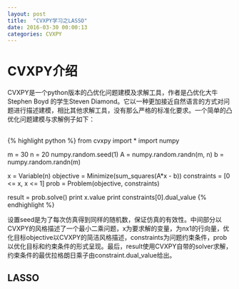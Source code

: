 ```yaml
---
layout: post
title:  "CVXPY学习之LASSO"
date: 2016-03-30 00:00:13
categories: CVXPY
---
```

# CVXPY介绍
CVXPY是一个python版本的凸优化问题建模及求解工具，作者是凸优化大牛Stephen Boyd 的学生Steven Diamond。它以一种更加接近自然语言的方式对问题进行描述建模，相比其他求解工具，没有那么严格的标准化要求。一个简单的凸优化问题建模与求解例子如下：
##
{% highlight python %}
from cvxpy import *
import numpy

m = 30
n = 20
numpy.random.seed(1)
A = numpy.random.randn(m, n)
b = numpy.random.randn(m)

x = Variable(n)
objective = Minimize(sum_squares(A*x - b))
constraints = [0 <= x, x <= 1]
prob = Problem(objective, constraints)

result = prob.solve()
print x.value
print constraints[0].dual_value
{% endhighlight %}

设置seed是为了每次仿真得到同样的随机数，保证仿真的有效性。中间部分以CVXPY的风格描述了一个最小二乘问题，x为要求解的变量，为nx1的行向量，优化目标objective以CVXPY的简洁风格描述，constraints为问题约束条件，prob以优化目标和约束条件的形式呈现。最后，result使用CVXPY自带的solver求解，约束条件的最优拉格朗日乘子由constraint.dual_value给出。

## LASSO


